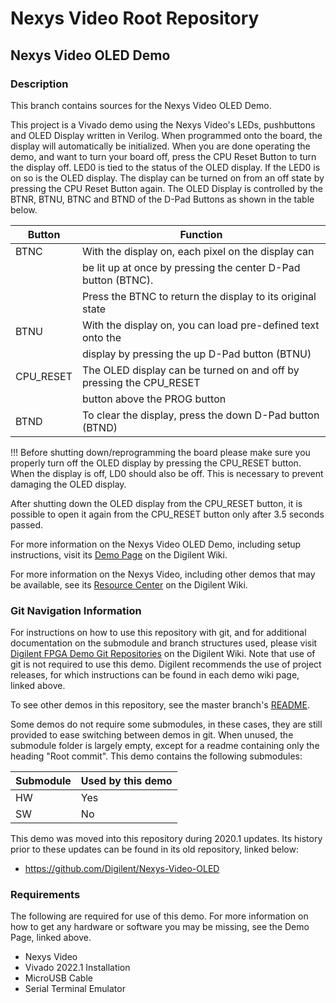 # Nexys Video Root Repository

## Nexys Video OLED Demo

### Description

This branch contains sources for the Nexys Video OLED Demo.

This project is a Vivado demo using the Nexys Video's LEDs, pushbuttons and OLED Display written in Verilog. When programmed onto the board,  the display will automatically be initialized. When you are done operating the demo, and want to turn your board off, press the CPU Reset Button to turn the display off. LED0 is tied to the status of the OLED display. If the LED0 is on so is the OLED display. The display can be turned on from an off state by pressing the CPU Reset Button again. The OLED Display is controlled by the BTNR, BTNU, BTNC and BTND of the D-Pad Buttons as shown in the table below.

| Button     | Function                                                           |
| ---------- | ------------------------------------------------------------------ |
| BTNC       | With the display on, each pixel on the display can                 | 
|            | be lit up at once by pressing the center D-Pad button (BTNC).      |
|            | Press the BTNC to return the display to its original state         |
| BTNU       | With the display on, you can load pre-defined text onto the        |
|            | display by pressing the up D-Pad button (BTNU)                     |                          
| CPU_RESET  | The OLED display can be turned on and off by pressing the CPU_RESET|
|  	     | button above the PROG button                                       |
| BTND       | To clear the display, press the down D-Pad button (BTND)           |

!!! Before shutting down/reprogramming the board please make sure you properly turn off the OLED display by pressing the CPU_RESET button. When the display is off, LD0 should also be off.
This is necessary to prevent damaging the OLED display.

After shutting down the OLED display from the CPU_RESET button, it is possible to open it again from the CPU_RESET button only after 3.5 seconds passed.

For more information on the Nexys Video OLED Demo, including setup instructions, visit its [Demo Page](https://reference.digilentinc.com/reference/programmable-logic/nexys-video/demos/oled) on the Digilent Wiki.

For more information on the Nexys Video, including other demos that may be available, see its [Resource Center](https://reference.digilentinc.com/reference/programmable-logic/nexys-video/start) on the Digilent Wiki.

### Git Navigation Information

For instructions on how to use this repository with git, and for additional documentation on the submodule and branch structures used, please visit [Digilent FPGA Demo Git Repositories](https://reference.digilentinc.com/reference/programmable-logic/documents/git) on the Digilent Wiki. Note that use of git is not required to use this demo. Digilent recommends the use of project releases, for which instructions can be found in each demo wiki page, linked above.

To see other demos in this repository, see the master branch's [README](https://github.com/Digilent/Nexys-Video).

Some demos do not require some submodules, in these cases, they are still provided to ease switching between demos in git. When unused, the submodule folder is largely empty, except for a readme containing only the heading "Root commit". This demo contains the following submodules:

| Submodule | Used by this demo |
|-----------|-------------------|
| HW        | Yes         |
| SW        | No         |
	
This demo was moved into this repository during 2020.1 updates. Its history prior to these updates can be found in its old repository, linked below:
* https://github.com/Digilent/Nexys-Video-OLED

### Requirements

The following are required for use of this demo. For more information on how to get any hardware or software you may be missing, see the Demo Page, linked above.

* Nexys Video
* Vivado 2022.1 Installation
* MicroUSB Cable
* Serial Terminal Emulator
